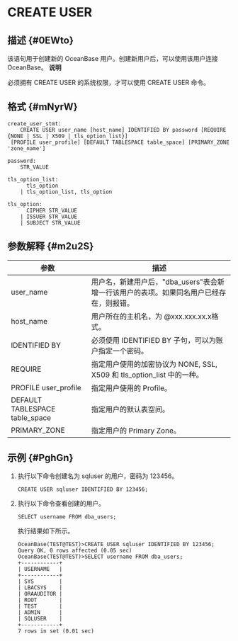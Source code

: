 CREATE USER 
================================



描述 {#0EWto}
-----------

该语句用于创建新的 OceanBase 用户。创建新用户后，可以使用该用户连接 OceanBase。
**说明**



必须拥有 CREATE USER 的系统权限，才可以使用 CREATE USER 命令。

格式 {#mNyrW}
-----------

    create_user_stmt:
        CREATE USER user_name [host_name] IDENTIFIED BY password [REQUIRE {NONE | SSL | X509 | tls_option_list}]
     [PROFILE user_profile] [DEFAULT TABLESPACE table_space] [PRIMARY_ZONE 'zone_name']
    
    password:
        STR_VALUE
        
    tls_option_list:
          tls_option
        | tls_option_list, tls_option
        
    tls_option:
          CIPHER STR_VALUE
        | ISSUER STR_VALUE
        | SUBJECT STR_VALUE



参数解释 {#m2u2S}
-------------



|               参数               |                          描述                          |
|--------------------------------|------------------------------------------------------|
| user_name                      | 用户名，新建用户后，"dba_users"表会新增一行该用户的表项。如果同名用户已经存在，则报错。    |
| host_name                      | 用户所在的主机名，为 @xxx.xxx.xx.x格式。                          |
| IDENTIFIED BY                  | 必须使用 IDENTIFIED BY 子句，可以为账户指定一个密码。                   |
| REQUIRE                        | 指定用户使用的加密协议为 NONE, SSL, X509 和 tls_option_list 中的一种。 |
| PROFILE user_profile           | 指定用户使用的 Profile。                                     |
| DEFAULT TABLESPACE table_space | 指定用户的默认表空间。                                          |
| PRIMARY_ZONE                   | 指定用户的 Primary Zone。                                  |



示例 {#PghGn}
-----------

1. 执行以下命令创建名为 sqluser 的用户，密码为 123456。 

       CREATE USER sqluser IDENTIFIED BY 123456;

   




<!-- -->

2. 执行以下命令查看创建的用户。

       SELECT username FROM dba_users;

   

   执行结果如下所示。

       OceanBase(TEST@TEST)>CREATE USER sqluser IDENTIFIED BY 123456;
       Query OK, 0 rows affected (0.05 sec)
       OceanBase(TEST@TEST)>SELECT username FROM dba_users;
       +------------+
       | USERNAME   |
       +------------+
       | SYS        |
       | LBACSYS    |
       | ORAAUDITOR |
       | ROOT       |
       | TEST       |
       | ADMIN      |
       | SQLUSER    |
       +------------+
       7 rows in set (0.01 sec)

   



